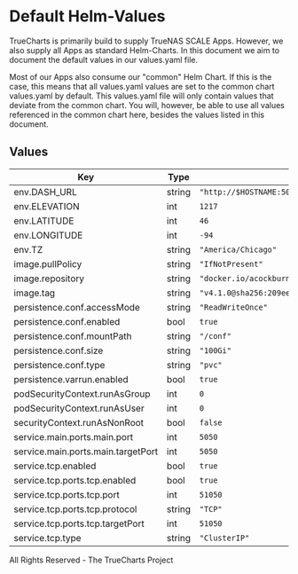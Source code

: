 # Default Helm-Values

TrueCharts is primarily build to supply TrueNAS SCALE Apps.
However, we also supply all Apps as standard Helm-Charts. In this document we aim to document the default values in our values.yaml file.

Most of our Apps also consume our "common" Helm Chart.
If this is the case, this means that all values.yaml values are set to the common chart values.yaml by default. This values.yaml file will only contain values that deviate from the common chart.
You will, however, be able to use all values referenced in the common chart here, besides the values listed in this document.

## Values

| Key | Type | Default | Description |
|-----|------|---------|-------------|
| env.DASH_URL | string | `"http://$HOSTNAME:5050"` |  |
| env.ELEVATION | int | `1217` |  |
| env.LATITUDE | int | `46` |  |
| env.LONGITUDE | int | `-94` |  |
| env.TZ | string | `"America/Chicago"` |  |
| image.pullPolicy | string | `"IfNotPresent"` |  |
| image.repository | string | `"docker.io/acockburn/appdaemon"` |  |
| image.tag | string | `"v4.1.0@sha256:209ee1c83b4c0794dd6f50333f60a212d0df7c4205e7e374ac78d988ffc3d8fd"` |  |
| persistence.conf.accessMode | string | `"ReadWriteOnce"` |  |
| persistence.conf.enabled | bool | `true` |  |
| persistence.conf.mountPath | string | `"/conf"` |  |
| persistence.conf.size | string | `"100Gi"` |  |
| persistence.conf.type | string | `"pvc"` |  |
| persistence.varrun.enabled | bool | `true` |  |
| podSecurityContext.runAsGroup | int | `0` |  |
| podSecurityContext.runAsUser | int | `0` |  |
| securityContext.runAsNonRoot | bool | `false` |  |
| service.main.ports.main.port | int | `5050` |  |
| service.main.ports.main.targetPort | int | `5050` |  |
| service.tcp.enabled | bool | `true` |  |
| service.tcp.ports.tcp.enabled | bool | `true` |  |
| service.tcp.ports.tcp.port | int | `51050` |  |
| service.tcp.ports.tcp.protocol | string | `"TCP"` |  |
| service.tcp.ports.tcp.targetPort | int | `51050` |  |
| service.tcp.type | string | `"ClusterIP"` |  |

All Rights Reserved - The TrueCharts Project
